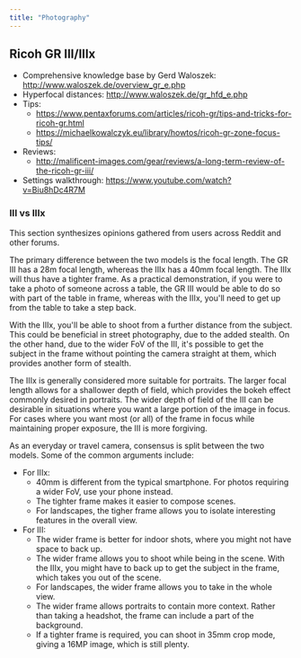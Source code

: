 ```yaml
---
title: "Photography"
---
```


## Ricoh GR III/IIIx

- Comprehensive knowledge base by Gerd Waloszek: http://www.waloszek.de/overview_gr_e.php
- Hyperfocal distances: http://www.waloszek.de/gr_hfd_e.php
- Tips:
    - https://www.pentaxforums.com/articles/ricoh-gr/tips-and-tricks-for-ricoh-gr.html
    - https://michaelkowalczyk.eu/library/howtos/ricoh-gr-zone-focus-tips/
- Reviews:
    - http://malificent-images.com/gear/reviews/a-long-term-review-of-the-ricoh-gr-iii/
- Settings walkthrough: https://www.youtube.com/watch?v=Biu8hDc4R7M

### III vs IIIx

This section synthesizes opinions gathered from users across Reddit and other forums.

The primary difference between the two models is the focal length. The GR III has a 28m focal length, whereas the IIIx has a 40mm focal length. The IIIx will thus have a tighter frame. As a practical demonstration, if you were to take a photo of someone across a table, the GR III would be able to do so with part of the table in frame, whereas with the IIIx, you'll need to get up from the table to take a step back.

With the IIIx, you'll be able to shoot from a further distance from the subject. This could be beneficial in street photography, due to the added stealth. On the other hand, due to the wider FoV of the III, it's possible to get the subject in the frame without pointing the camera straight at them, which provides another form of stealth.

The IIIx is generally considered more suitable for portraits. The larger focal length allows for a shallower depth of field, which provides the bokeh effect commonly desired in portraits. The wider depth of field of the III can be desirable in situations where you want a large portion of the image in focus. For cases where you want most (or all) of the frame in focus while maintaining proper exposure, the III is more forgiving.

As an everyday or travel camera, consensus is split between the two models. Some of the common arguments include:

- For IIIx:
    - 40mm is different from the typical smartphone. For photos requiring a wider FoV, use your phone instead.
    - The tighter frame makes it easier to compose scenes.
    - For landscapes, the tigher frame allows you to isolate interesting features in the overall view.
- For III:
    - The wider frame is better for indoor shots, where you might not have space to back up.
    - The wider frame allows you to shoot while being in the scene. With the IIIx, you might have to back up to get the subject in the frame, which takes you out of the scene.
    - For landscapes, the wider frame allows you to take in the whole view.
    - The wider frame allows portraits to contain more context. Rather than taking a headshot, the frame can include a part of the background.
    - If a tighter frame is required, you can shoot in 35mm crop mode, giving a 16MP image, which is still plenty.

